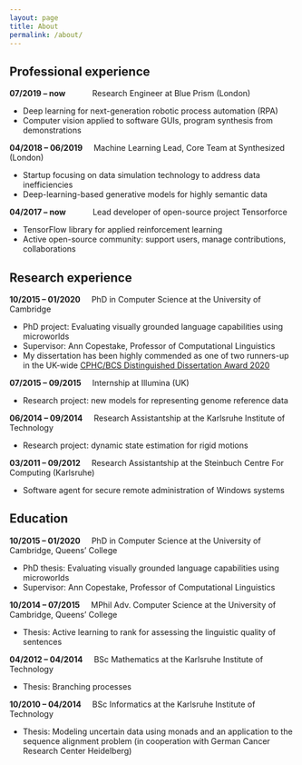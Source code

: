 ```yaml
---
layout: page
title: About
permalink: /about/
---
```



## Professional experience

**07/2019 – now** &nbsp; &nbsp; &nbsp; &nbsp; &nbsp;&nbsp; Research Engineer at Blue Prism (London)
- Deep learning for next-generation robotic process automation (RPA)
- Computer vision applied to software GUIs, program synthesis from demonstrations

**04/2018 – 06/2019** &nbsp; &nbsp; Machine Learning Lead, Core Team at Synthesized (London)
- Startup focusing on data simulation technology to address data inefficiencies
- Deep-learning-based generative models for highly semantic data

**04/2017 – now** &nbsp; &nbsp; &nbsp; &nbsp; &nbsp;&nbsp; Lead developer of open-source project Tensorforce
- TensorFlow library for applied reinforcement learning
- Active open-source community: support users, manage contributions, collaborations



## Research experience

**10/2015 – 01/2020** &nbsp; &nbsp; PhD in Computer Science at the University of Cambridge
- PhD project: Evaluating visually grounded language capabilities using microworlds
- Supervisor: Ann Copestake, Professor of Computational Linguistics
- My dissertation has been highly commended as one of two runners-up in the UK-wide [CPHC/BCS Distinguished Dissertation Award 2020](https://www.bcs.org/more/about-us/press-office/press-releases/winner-of-the-cphcbcs-distinguished-dissertation-award-announced/)

**07/2015 – 09/2015** &nbsp; &nbsp; Internship at Illumina (UK)
- Research project: new models for representing genome reference data

**06/2014 – 09/2014** &nbsp; &nbsp; Research Assistantship at the Karlsruhe Institute of Technology
- Research project: dynamic state estimation for rigid motions

**03/2011 – 09/2012** &nbsp; &nbsp; Research Assistantship at the Steinbuch Centre For Computing (Karlsruhe)
- Software agent for secure remote administration of Windows systems



## Education

**10/2015 – 01/2020** &nbsp; &nbsp; PhD in Computer Science at the University of Cambridge, Queens’ College
- PhD thesis: Evaluating visually grounded language capabilities using microworlds
- Supervisor: Ann Copestake, Professor of Computational Linguistics

**10/2014 – 07/2015** &nbsp; &nbsp; MPhil Adv. Computer Science at the University of Cambridge, Queens’ College
- Thesis: Active learning to rank for assessing the linguistic quality of sentences

**04/2012 – 04/2014** &nbsp; &nbsp; BSc Mathematics at the Karlsruhe Institute of Technology
- Thesis: Branching processes

**10/2010 – 04/2014** &nbsp; &nbsp; BSc Informatics at the Karlsruhe Institute of Technology
- Thesis: Modeling uncertain data using monads and an application to the sequence alignment problem (in cooperation with German Cancer Research Center Heidelberg)
